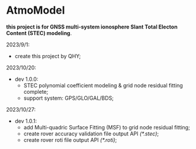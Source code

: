 # AtmoModel
**this project is for GNSS multi-system ionosphere Slant Total Electon Content (STEC) modeling**.

2023/9/1: 

+ create this project by QHY;

2023/10/20:

+ dev 1.0.0: 
  + STEC polynomial coefficient modeling & grid node residual fitting complete;
  + support system: GPS/GLO/GAL/BDS;

2023/10/27:

+ dev 1.0.1: 
	+ add Multi-quadric Surface Fitting (MSF) to grid node residual fitting;
	+ create rover accuracy validation file output API *(\*.stec)*;
	+ create rover roti file output API *(\*.roti)*;

